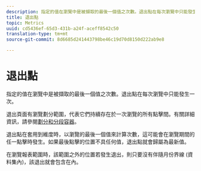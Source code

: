 ```yaml
---
description: 指定的值在瀏覽中是被擷取的最後一個值之次數。退出點在每次瀏覽中只能發生一次。
title: 退出點
topic: Metrics
uuid: cd5436ef-65d3-431b-a24f-aceff8542c50
translation-type: tm+mt
source-git-commit: 8d6685d241443798be46c19d70d8150d222ab9e8

---
```



# 退出點

指定的值在瀏覽中是被擷取的最後一個值之次數。退出點在每次瀏覽中只能發生一次。

退出頁面有瀏覽劃分範圍，代表它們持續存在於一次瀏覽的所有點擊間。有關詳細資訊，請參閱[劃分和分段容器](https://docs.adobe.com/content/help/en/analytics/components/segmentation/seg-overview.html)。

退出點在套用到維度時，以瀏覽的最後一個值來計算次數，這可能會在瀏覽期間的任一點擊時發生。如果最後點擊的位置不具任何值，退出點就會歸屬為最新值。

在瀏覽報表範圍時，該範圍之外的位置若發生退出，則只要沒有伴隨月份界線 (資料集內)，該退出就會包含在內。
